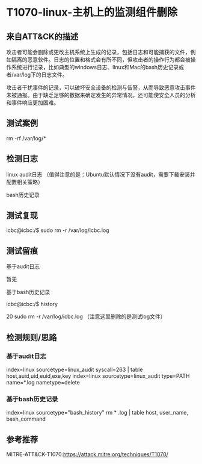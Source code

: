# T1070-linux-主机上的监测组件删除

## 来自ATT&CK的描述

攻击者可能会删除或更改主机系统上生成的记录，包括日志和可能捕获的文件，例如隔离的恶意软件。日志的位置和格式会有所不同，但攻击者的操作行为都会被操作系统进行记录，比如典型的windows日志、linux和Mac的bash历史记录或者/var/log下的日志文件。

攻击者干扰事件的记录，可以破坏安全设备的检测与告警，从而导致恶意攻击事件未被通报。由于缺乏足够的数据来确定发生的异常情况，还可能使安全人员的分析和事件响应更加困难。

## 测试案例

rm -rf  /var/log/*

## 检测日志

linux audit日志 （值得注意的是：Ubuntu默认情况下没有audit，需要下载安装并配置相关策略）

bash历史记录

## 测试复现

icbc@icbc:/$ sudo rm -r /var/log/icbc.log

## 测试留痕

基于audit日志

暂无

基于bash历史记录

icbc@icbc:/$ history

   20  sudo rm -r /var/log/icbc.log   （注意这里删除的是测试log文件）

## 检测规则/思路

### 基于audit日志

index=linux sourcetype=linux_audit syscall=263 | table host,auid,uid,euid,exe,key
index=linux sourcetype=linux_audit type=PATH name=*.log nametype=delete

### 基于bash历史记录

index=linux sourcetype="bash_history" rm * .log | table host, user_name, bash_command

## 参考推荐

MITRE-ATT&CK-T1070:https://attack.mitre.org/techniques/T1070/


